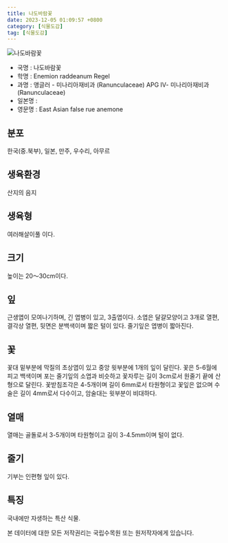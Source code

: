 ```yaml
---
title: 나도바람꽃
date: 2023-12-05 01:09:57 +0800
category: [식물도감]
tag: [식물도감]
---
```




![나도바람꽃](/fileUpload/plants/basic/Ranunculaceae/Enemion/14098/14098_1_th2.jpg)
- 국명 : 나도바람꽃
- 학명 : Enemion raddeanum Regel
- 과명 : 앵글러 - 미나리아재비과 (Ranunculaceae) APG Ⅳ- 미나리아재비과 (Ranunculaceae)
- 일본명 : 
- 영문명 : East Asian false rue anemone


## 분포
한국(중.북부), 일본, 만주, 우수리, 아무르
## 생육환경
산지의 음지
## 생육형
여러해살이풀 이다.
## 크기
높이는 20～30cm이다.
## 잎
근생엽이 모여나기하며, 긴 엽병이 있고, 3출엽이다. 소엽은 달걀모양이고 3개로 열편, 결각상 열편, 뒷면은 분백색이며 짧은 털이 있다. 줄기잎은 엽병이 짧아진다.
## 꽃
꽃대 밑부분에 막질의 초상엽이 있고 중앙 윗부분에 1개의 잎이 달린다. 꽃은 5-6월에 피고 백색이며 포는 줄기잎의 소엽과 비슷하고 꽃자루는 길이 3cm로서 원줄기 끝에 산형으로 달린다. 꽃받침조각은 4-5개이며 길이 6mm로서 타원형이고 꽃잎은 없으며 수술은 길이 4mm로서 다수이고, 암술대는 윗부분이 비대하다.
## 열매
열매는 골돌로서 3-5개이며 타원형이고 길이 3-4.5mm이며 털이 없다.
## 줄기
기부는 인편형 잎이 있다.
## 특징
국내에만 자생하는 특산 식물.






본 데이터에 대한 모든 저작권리는 국립수목원 또는 원저작자에게 있습니다.
